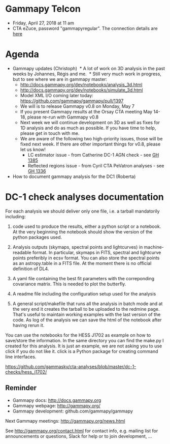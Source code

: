 # Gammapy Telcon

* Friday, April 27, 2018 at 11 am
* CTA eZuce, password "gammapyregular".  The connection details are [here](ConnectionDetails.txt)

# Agenda

* Gammapy updates (Christoph)
  * A lot of work on 3D analysis in the past weeks by Johannes, Régis and me.
  * Still very much work in progress, but to see where we are in gammapy master:
    * http://docs.gammapy.org/dev/notebooks/analysis_3d.html
    * http://docs.gammapy.org/dev/notebooks/simulate_3d.html
    * Model XML I/O coming later today: https://github.com/gammapy/gammapy/pull/1397
  * We will is to release Gammapy v0.8 on Monday, May 7
  * If you present Gammapy results at the Orsay CTA meeting May 14-18,
    please re-run with Gammapy v0.8
  * Next week we will continue development on 3D as well as fixes for 1D analysis
    and do as much as possible. If you have time to help, please get in touch with me.
  * We are aware of the following two high-priority issues, those will be fixed next week.
    If there are other important things for v0.8, please let us know!
    * LC estimator issue - from Catherine DC-1 AGN check - see [GH 1385](https://github.com/gammapy/gammapy/pull/1385)
    * Reflected regions issue - from Cyril CTA PeVatron analyses - see [GH 1336](https://github.com/gammapy/gammapy/issues/1336)
* How to document gammapy analysis for the DC1 (Roberta)

# DC-1 check analyses documentation

For each analysis we should deliver only one file, i.e. a tarball mandatorily including:

1. code used to produce the results, either a python script or a notebook. At the very beginning the notebook should show the version of the python packages used.

2. Analysis outputs (skymaps, spectral points and lightcurves) in machine-readable format. In particular, skymaps in FITS, spectral and lightcurve points preferibly in ecsv format. You can also store the spectral points as an astropy.table in a FITS file. At the moment there is no official definition of DL4.

3. A yaml file containing the best fit parameters with the correponding covariance matrix. This is needed to plot the butterfly.

4. A readme file including the configuration setup used for the analysis

5. A general script/makefile that runs all the analysis in batch mode and at the very end it creates the tarball to be uploaded to the redmine page. That's useful to maintain working examples with the last version of the code. As log of the analysis we can save the html of the notebook after having rerun it.

You can use the notebooks for the HESS J1702 as example on how to save/store the information. In the same directory you can find the make.py I created for this analysis. It is just an example, we are not asking you to use click if you do not like it. click is a Python package for creating command line interfaces.

https://github.com/gammasky/cta-analyses/blob/master/dc-1-checks/hess_j1702/


## Reminder

* Gammapy docs: http://docs.gammapy.org
* Gammapy webpage: http://gammapy.org/
* Gammapy development: github.com/gammapy/gammapy

Next Gammapy meetings: http://gammapy.org/news.html

See http://gammapy.org/contact.html for contact info, e.g. mailing list
for announcements or questions, Slack for help or to join development, ...
